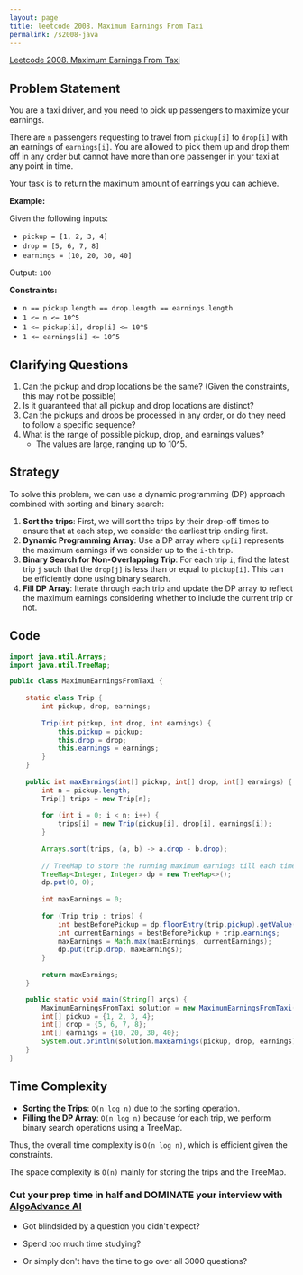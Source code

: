 ```yaml
---
layout: page
title: leetcode 2008. Maximum Earnings From Taxi
permalink: /s2008-java
---
```

[Leetcode 2008. Maximum Earnings From Taxi](https://algoadvance.github.io/algoadvance/l2008)
## Problem Statement

You are a taxi driver, and you need to pick up passengers to maximize your earnings.

There are `n` passengers requesting to travel from `pickup[i]` to `drop[i]` with an earnings of `earnings[i]`. You are allowed to pick them up and drop them off in any order but cannot have more than one passenger in your taxi at any point in time.

Your task is to return the maximum amount of earnings you can achieve.

**Example:**

Given the following inputs:
- `pickup = [1, 2, 3, 4]`
- `drop = [5, 6, 7, 8]`
- `earnings = [10, 20, 30, 40]`

Output: `100`

**Constraints:**
- `n == pickup.length == drop.length == earnings.length`
- `1 <= n <= 10^5`
- `1 <= pickup[i], drop[i] <= 10^5`
- `1 <= earnings[i] <= 10^5`

## Clarifying Questions
1. Can the pickup and drop locations be the same? (Given the constraints, this may not be possible)
2. Is it guaranteed that all pickup and drop locations are distinct?
3. Can the pickups and drops be processed in any order, or do they need to follow a specific sequence?
4. What is the range of possible pickup, drop, and earnings values?
    - The values are large, ranging up to 10^5.

## Strategy

To solve this problem, we can use a dynamic programming (DP) approach combined with sorting and binary search:

1. **Sort the trips**: First, we will sort the trips by their drop-off times to ensure that at each step, we consider the earliest trip ending first.
2. **Dynamic Programming Array**: Use a DP array where `dp[i]` represents the maximum earnings if we consider up to the `i-th` trip.
3. **Binary Search for Non-Overlapping Trip**: For each trip `i`, find the latest trip `j` such that the `drop[j]` is less than or equal to `pickup[i]`. This can be efficiently done using binary search.
4. **Fill DP Array**: Iterate through each trip and update the DP array to reflect the maximum earnings considering whether to include the current trip or not.

## Code

```java
import java.util.Arrays;
import java.util.TreeMap;

public class MaximumEarningsFromTaxi {
    
    static class Trip {
        int pickup, drop, earnings;
        
        Trip(int pickup, int drop, int earnings) {
            this.pickup = pickup;
            this.drop = drop;
            this.earnings = earnings;
        }
    }
    
    public int maxEarnings(int[] pickup, int[] drop, int[] earnings) {
        int n = pickup.length;
        Trip[] trips = new Trip[n];
        
        for (int i = 0; i < n; i++) {
            trips[i] = new Trip(pickup[i], drop[i], earnings[i]);
        }
        
        Arrays.sort(trips, (a, b) -> a.drop - b.drop);
        
        // TreeMap to store the running maximum earnings till each time point
        TreeMap<Integer, Integer> dp = new TreeMap<>();
        dp.put(0, 0);
        
        int maxEarnings = 0;
        
        for (Trip trip : trips) {
            int bestBeforePickup = dp.floorEntry(trip.pickup).getValue();
            int currentEarnings = bestBeforePickup + trip.earnings;
            maxEarnings = Math.max(maxEarnings, currentEarnings);
            dp.put(trip.drop, maxEarnings);
        }
        
        return maxEarnings;
    }

    public static void main(String[] args) {
        MaximumEarningsFromTaxi solution = new MaximumEarningsFromTaxi();
        int[] pickup = {1, 2, 3, 4};
        int[] drop = {5, 6, 7, 8};
        int[] earnings = {10, 20, 30, 40};
        System.out.println(solution.maxEarnings(pickup, drop, earnings)); // Output: 100
    }
}
```

## Time Complexity

- **Sorting the Trips**: `O(n log n)` due to the sorting operation.
- **Filling the DP Array**: `O(n log n)` because for each trip, we perform binary search operations using a TreeMap.

Thus, the overall time complexity is `O(n log n)`, which is efficient given the constraints.

The space complexity is `O(n)` mainly for storing the trips and the TreeMap.


### Cut your prep time in half and DOMINATE your interview with [AlgoAdvance AI](https://algoAdvance.com)

- Got blindsided by a question you didn't expect?

- Spend too much time studying?

- Or simply don't have the time to go over all 3000 questions?

